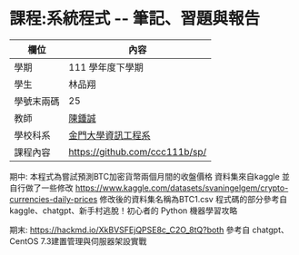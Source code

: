 # 課程:系統程式 -- 筆記、習題與報告

欄位 | 內容
-----|--------
學期 | 111 學年度下學期
學生 |  林品翔
學號末兩碼 | 25
教師 | [陳鍾誠](https://www.nqu.edu.tw/educsie/index.php?act=blog&code=list&ids=4)
學校科系 | [金門大學資訊工程系](https://www.nqu.edu.tw/educsie/index.php)
課程內容 | https://github.com/ccc111b/sp/

期中:
本程式為嘗試預測BTC加密貨幣兩個月間的收盤價格
資料集來自kaggle 並自行做了一些修改 https://www.kaggle.com/datasets/svaningelgem/crypto-currencies-daily-prices
修改後的資料集名稱為BTC1.csv
程式碼的部分參考自kaggle、chatgpt、新手村逃脫！初心者的 Python 機器學習攻略

期末:
https://hackmd.io/XkBVSFEjQPSE8c_C2O_8tQ?both
參考自 chatgpt、CentOS 7.3建置管理與伺服器架設實戰